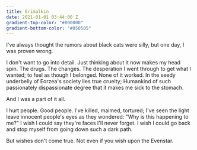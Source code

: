 ```yaml
---
title: Grimalkin
date: 2021-01-01 03:44:00 Z
gradient-top-color: "#000000"
gradient-bottom-color: "#050505"
---
```


I've always thought the rumors about black cats were silly, but one day, I was proven wrong.

I don't want to go into detail. Just thinking about it now makes my head spin. The drugs. The changes. The desperation I went through to get what I wanted; to feel as though I belonged. None of it worked. In the seedy underbelly of Eorzea's society lies true cruelty; Humankind of such passionately dispassionate degree that it makes me sick to the stomach. 

And I was a part of it all. 

I hurt people. Good people. I've killed, maimed, tortured; I've seen the light leave innocent people's eyes as they wondered: "Why is this happening to me?" I wish I could say they're faces I'll never forget.  I wish I could go back and stop myself from going down such a dark path. 

But wishes don't come true. Not even if you wish upon the Evenstar.